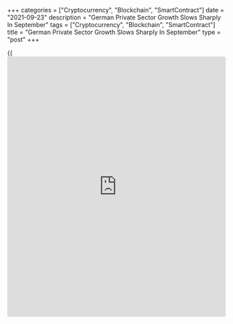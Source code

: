 +++
categories = ["Cryptocurrency", "Blockchain", "SmartContract"]
date = "2021-09-23"
description = "German Private Sector Growth Slows Sharply In September"
tags = ["Cryptocurrency", "Blockchain", "SmartContract"]
title = "German Private Sector Growth Slows Sharply In September"
type = "post"
+++

{{<iframe id="large-banner" src="https://www.bounty.group/#slide=2.0" width="100%" height="600" scrolling="no" style="border: 0px solid rgb(216, 221, 230); border-radius: 3px;">}}

Germany's manufacturing sector expanded at the slowest pace in eight
months in September, due to ongoing supply disruptions and rising
prices, while the service sector growth lost steam after a strong
rebound as economic activity recovered after the Covid-19 pandemic,
results of a survey showed Thursday.

The flash purchasing managers' index for the factory sector fell to 58.5
from 62.6 in August, preliminary results of the latest Purchasing
Mangers' survey by IHS Markit showed. Economists had forecast a score of
61.5.  
  
The manufacturing output index dropped to a 15-month low of 53.8 in
September, thanks to supply bottlenecks that damped demand.  
  
Orders grew at the weakest pace since July last year. Semiconductor
shortages led to lower demand from the automotive sector.  
  
The flash services PMI dropped to a four-month low of 56.0 from 60.8 in
August. Economists had predicted a reading of 60.2.

The flash composite PMI, which combines manufacturing and services, fell
to a seven-month low of 55.3 from 60.0 in the previous month. Economists
had expected a score of 59.2.  
  
In the third quarter, the composite PMI averaged 59.2 versus 57.4 in the
three months to June. The latest reading was the highest in ten-
and-a-half years.  
  
Overall new [business][1] growth was the weakest since April with
foreign business registering the slowest growth thus far this year.

The survey data was collected from September 13 to 22.  
  
Continued pressure from energy, material, labor and transportation costs
kept both input and output price inflation near record high levels,
despite some easing. Overall input price inflation slowed to a four-
month low.

Output price inflation accelerated in the manufacturing, while it eased
to a four-month low in the services sector.

Business confidence was damped by concerns over supply chains and rising
inflationary pressures and hit its low since December last year.
Backlogs of work increased sharply in the manufacturing sector.  
  
Meanwhile, private sector employment grew for a ninth month in a row,
but the rate of increase slowed for a second straight month in both
manufacturing and services. Overall jobs growth was the smallest since
May.  
  
"September's flash PMI survey showed a notable slowdown in the rate of
growth of the German [economy][2], in a sign that activity is beginning
to level off after rebounding sharply over the summer," IHS Markit
Associate Director Phil Smith said.

"However, despite the slowdown in September, the pace of economic growth
in the third quarter still looks to have surpassed the 1.6 percent
expansion seen in the three months to June."

Final figures for the September survey are set to be published on
October 1 for manufacturing, and on October 5 for services and composite
indicators.

For comments and feedback [contact](https://www.playgroundfx.com/contact/): editorial@rtt[news](https://www.letsplayfx.com/blog/forex-news-website/).com

[Economic News][2]

 **What parts of the world are seeing the best (and worst) economic
performances lately? Click[here][3] to check out our [Econ Scorecard][3]
and find out! See up-to-the-moment [ranking](https://www.playgroundfx.com/blog/crypto-exchange-ranking/)s for the best and worst
performers in [GDP][4], [unemployment rate][5], [inflation][6] and much
more.**

   1. www.rtt[news](https://www.letsplayfx.com/blog/forex-news-website/).com/Content/Business.aspx
   2. www.rtt[news](https://www.letsplayfx.com/blog/forex-news-website/).com/Content/EconomicNews.aspx
   3. www.rtt[news](https://www.letsplayfx.com/blog/forex-news-website/).com/economic-scorecard/world-rank/unemployment-rate/highest-performance.aspx
   4. www.rtt[news](https://www.letsplayfx.com/blog/forex-news-website/).com/economic-scorecard/world-rank/GDP/highest-performance.aspx
   5. www.rtt[news](https://www.letsplayfx.com/blog/forex-news-website/).com/economic-scorecard/world-rank/unemployment-rate/lowest-performance.aspx
   6. www.rtt[news](https://www.letsplayfx.com/blog/forex-news-website/).com/economic-scorecard/world-rank/CPI/highest-performance.aspx